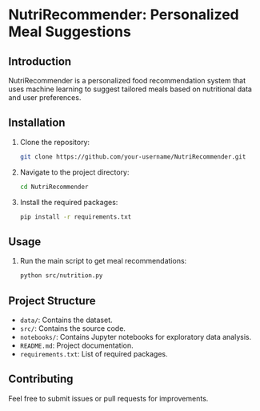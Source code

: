 
# NutriRecommender: Personalized Meal Suggestions

## Introduction
NutriRecommender is a personalized food recommendation system that uses machine learning to suggest tailored meals based on nutritional data and user preferences.

## Installation
1. Clone the repository:
    ```sh
    git clone https://github.com/your-username/NutriRecommender.git
    ```
2. Navigate to the project directory:
    ```sh
    cd NutriRecommender
    ```
3. Install the required packages:
    ```sh
    pip install -r requirements.txt
    ```

## Usage
1. Run the main script to get meal recommendations:
    ```sh
    python src/nutrition.py
    ```

## Project Structure
- `data/`: Contains the dataset.
- `src/`: Contains the source code.
- `notebooks/`: Contains Jupyter notebooks for exploratory data analysis.
- `README.md`: Project documentation.
- `requirements.txt`: List of required packages.

## Contributing
Feel free to submit issues or pull requests for improvements.
